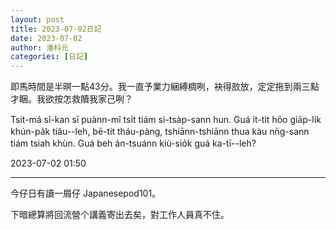 ```yaml
---
layout: post
title: 2023-07-02日記
date: 2023-07-02
author: 潘科元
categories: [日記]
---
```


即馬時間是半暝一點43分。我一直予業力綑縛椆咧，袂得敨放，定定拖到兩三點才睏。我欲按怎救贖我家己咧？

Tsit-má sî-kan sī puànn-mî tsi̍t tiám sì-tsàp-sann hun. Guá it-ti̍t hōo gia̍p-li̍k khún-pa̍k tiâu--leh, bē-tit tháu-pàng, tshiānn-tshiānn thua kàu nn̄g-sann tiám tsiah khùn. Guá beh án-tsuánn kiù-sio̍k guá ka-tī--leh?

2023-07-02 01:50

***

今仔日有讀一屑仔 Japanesepod101。

下暗總算將回流營个講義寄出去矣，對工作人員真不住。
